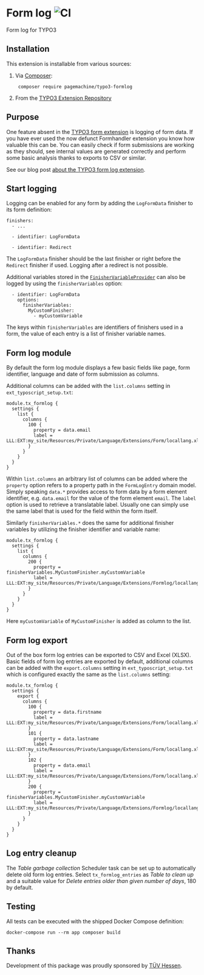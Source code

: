 # Form log ![CI](https://github.com/pagemachine/typo3-formlog/workflows/CI/badge.svg)

Form log for TYPO3

## Installation

This extension is installable from various sources:

1. Via [Composer](https://packagist.org/packages/pagemachine/typo3-formlog):

        composer require pagemachine/typo3-formlog

2. From the [TYPO3 Extension Repository](https://extensions.typo3.org/extension/formlog/)

## Purpose

One feature absent in the [TYPO3 form extension](https://docs.typo3.org/typo3cms/extensions/form/) is logging of form data. If you have ever used the now defunct Formhandler extension you know how valuable this can be. You can easily check if form submissions are working as they should, see internal values are generated correctly and perform some basic analysis thanks to exports to CSV or similar.

See our blog post [about the TYPO3 form log extension](https://www.pagemachine.de/blog/typo3-form-log/).

## Start logging

Logging can be enabled for any form by adding the `LogFormData` finisher to its form definition:

```
finishers:
  - ...

  - identifier: LogFormData

  - identifier: Redirect
```

The `LogFormData` finisher should be the last finisher or right before the `Redirect` finisher if used. Logging after a redirect is not possible.

Additional variables stored in the [`FinisherVariableProvider`](https://docs.typo3.org/typo3cms/extensions/form/Concepts/FrontendRendering/Index.html#share-data-between-finishers) can also be logged by using the `finisherVariables` option:

```
  - identifier: LogFormData
    options:
      finisherVariables:
        MyCustomFinisher:
          - myCustomVariable
```

The keys within `finisherVariables` are identifiers of finishers used in a form, the value of each entry is a list of finisher variable names.

## Form log module

By default the form log module displays a few basic fields like page, form identifier, language and date of form submission as columns.

Additional columns can be added with the `list.columns` setting in `ext_typoscript_setup.txt`:

```
module.tx_formlog {
  settings {
    list {
      columns {
        100 {
          property = data.email
          label = LLL:EXT:my_site/Resources/Private/Language/Extensions/Form/locallang.xlf:element.email.properties.label
        }
      }
    }
  }
}
```

Within `list.columns` an arbitrary list of columns can be added where the `property` option refers to a property path in the `FormLogEntry` domain model. Simply speaking `data.*` provides access to form data by a form element identifier, e.g. `data.email` for the value of the form element `email`. The `label` option is used to retrieve a translatable label. Usually one can simply use the same label that is used for the field within the form itself.

Similarly `finisherVariables.*` does the same for additional finisher variables by utilizing the finisher identifier and variable name:

```
module.tx_formlog {
  settings {
    list {
      columns {
        200 {
          property = finisherVariables.MyCustomFinisher.myCustomVariable
          label = LLL:EXT:my_site/Resources/Private/Language/Extensions/Formlog/locallang.xlf:formlog.entry.finisherVariables.MyCustomFinisher.myCustomVariable
        }
      }
    }
  }
}
```

Here `myCustomVariable` of `MyCustomFinisher` is added as column to the list.

## Form log export

Out of the box form log entries can be exported to CSV and Excel (XLSX). Basic fields of form log entries are exported by default, additional columns can be added with the `export.columns` setting in `ext_typoscript_setup.txt` which is configured exactly the same as the `list.columns` setting:

```
module.tx_formlog {
  settings {
    export {
      columns {
        100 {
          property = data.firstname
          label = LLL:EXT:my_site/Resources/Private/Language/Extensions/Form/locallang.xlf:element.firstname.properties.label
        }
        101 {
          property = data.lastname
          label = LLL:EXT:my_site/Resources/Private/Language/Extensions/Form/locallang.xlf:element.lastname.properties.label
        }
        102 {
          property = data.email
          label = LLL:EXT:my_site/Resources/Private/Language/Extensions/Form/locallang.xlf:element.email.properties.label
        }
        200 {
          property = finisherVariables.MyCustomFinisher.myCustomVariable
          label = LLL:EXT:my_site/Resources/Private/Language/Extensions/Formlog/locallang.xlf:formlog.entry.finisherVariables.MyCustomFinisher.myCustomVariable
        }
      }
    }
  }
}
```

## Log entry cleanup

The _Table garbage collection_ Scheduler task can be set up to automatically delete old form log entries. Select `tx_formlog_entries` as _Table to clean up_ and a suitable value for _Delete entries older than given number of days_, 180 by default.

## Testing

All tests can be executed with the shipped Docker Compose definition:

    docker-compose run --rm app composer build

## Thanks

Development of this package was proudly sponsored by [TÜV Hessen](https://www.tuev-hessen.de/).
